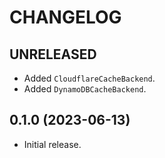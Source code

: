 # CHANGELOG

## UNRELEASED

- Added `CloudflareCacheBackend`.
- Added `DynamoDBCacheBackend`.


## 0.1.0 (2023-06-13)

- Initial release.
